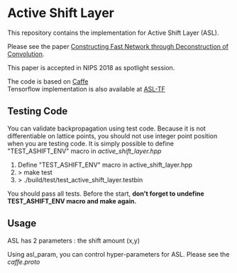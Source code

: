 

# Active Shift Layer

This repository contains the implementation for Active Shift Layer (ASL).

Please see the paper [Constructing Fast Network through Deconstruction of Convolution](https://arxiv.org/abs/1806.07370). 

This paper is accepted in NIPS 2018 as spotlight session.

The code is based on [Caffe](https://github.com/BVLC/caffe)  
Tensorflow implementation is also available at [ASL-TF](https://github.com/jyh2986/Active-Shift-TF)


## Testing Code
You can validate backpropagation using test code.
Because it is not differentiable on lattice points, you should not use integer point position when you are testing code.
It is simply possible to define "TEST_ASHIFT_ENV" macro in <i>active_shift_layer.hpp</i>

1. Define "TEST_ASHIFT_ENV" macro in active_shift_layer.hpp
2. \> make test
3. \> ./build/test/test_active_shift_layer.testbin

You should pass all tests.
Before the start, <b>don't forget to undefine TEST_ASHIFT_ENV macro and make again.</b>



## Usage
ASL has 2 parameters : the shift amount (x,y) 

Using asl_param, you can control hyper-parameters for ASL. Please see the <i>caffe.proto</i>
